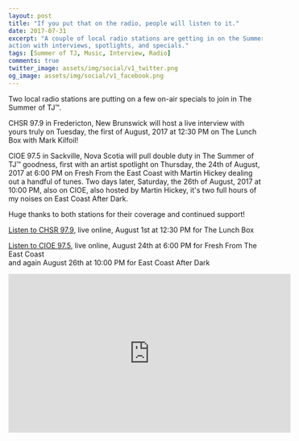 ```yaml
---
layout: post
title: "If you put that on the radio, people will listen to it."
date: 2017-07-31
excerpt: "A couple of local radio stations are getting in on the Summer of TJ™
action with interviews, spotlights, and specials."
tags: [Summer of TJ, Music, Interview, Radio]
comments: true
twitter_image: assets/img/social/v1_twitter.png
og_image: assets/img/social/v1_facebook.png
---
```


Two local radio stations are putting on a few on-air specials to join in The
Summer of TJ™.

CHSR 97.9 in Fredericton, New Brunswick will host a live interview with yours
truly on Tuesday, the first of August, 2017 at 12:30 PM on The Lunch Box with
Mark Kilfoil!

CIOE 97.5 in Sackville, Nova Scotia will pull double duty in The Summer of TJ™
goodness, first with an artist spotlight on Thursday, the 24th of August, 2017
at 6:00 PM on Fresh From the East Coast with Martin Hickey dealing out a handful
of tunes. Two days later, Saturday, the 26th of August, 2017 at 10:00 PM, also
on CIOE, also hosted by Martin Hickey, it's two full hours of my noises on East
Coast After Dark.

Huge thanks to both stations for their coverage and continued support!

[Listen to CHSR 97.9](http://chsrfm.ca/blog/listen-live), live online, August
1st at 12:30 PM for The Lunch Box  

[Listen to CIOE 97.5](http://www.cioe975.ca/wp/97-5-listen-live/), live online,
August 24th at 6:00 PM for Fresh From The East Coast  
and again August 26th at 10:00 PM for East Coast After Dark

<iframe width="560" height="315" src="https://www.youtube.com/embed/PfA-B7i-p-A"
frameborder="0" allowfullscreen></iframe>
